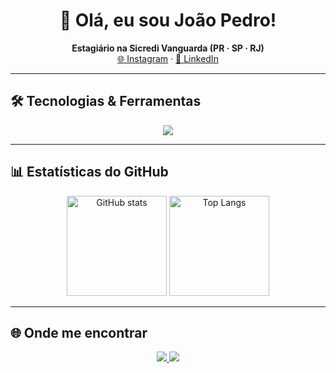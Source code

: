 <h1 align="center">👋 Olá, eu sou João Pedro!</h1>

<p align="center">
  <strong>Estagiário na Sicredi Vanguarda (PR · SP · RJ)</strong><br/>
  <a href="https://instagram.com/joaowrlld" target="_blank">🌐 Instagram</a> ·
  <a href="https://www.linkedin.com/in/joão-pedro-reis" target="_blank">💼 LinkedIn</a>
</p>

---

## 🛠️ Tecnologias & Ferramentas
<p align="center">
  <img src="https://skillicons.dev/icons?i=git,github,c,py,js,ts,nodejs,mysql,postgres,react,vscode" />
</p>

---

## 📊 Estatísticas do GitHub
<p align="center">
  <img src="https://github-readme-stats.vercel.app/api?username=kxxnz&show_icons=true&theme=radical" alt="GitHub stats" height="160"/>
  <img src="https://github-readme-stats.vercel.app/api/top-langs/?username=kxxnz&layout=compact&theme=radical" alt="Top Langs" height="160"/>
</p>

---

## 🌐 Onde me encontrar
<p align="center">
  <a href="https://instagram.com/joaowrlld" target="_blank">
    <img src="https://img.shields.io/badge/Instagram-%23E4405F.svg?&style=for-the-badge&logo=instagram&logoColor=white" />
  </a>
  <a href="https://www.linkedin.com/in/joão-pedro-reis" target="_blank">
    <img src="https://img.shields.io/badge/LinkedIn-%230A66C2.svg?&style=for-the-badge&logo=linkedin&logoColor=white" />
  </a>
</p>

